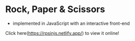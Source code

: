 # Rock, Paper & Scissors

- implemented in JavaScript with an interactive front-end

Click here(https://rpsinjs.netlify.app/) to view it online!
